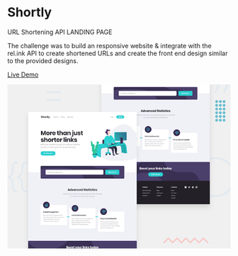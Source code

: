 # Shortly
URL Shortening API LANDING PAGE

The challenge was to build an responsive website & integrate with the rel.ink API to create shortened URLs and create the front end design similar to the provided designs.

[Live Demo](https://codepen.io/yadavanuj1996/full/povpjMK)

![alt text](https://github.com/yadavanuj1996/Shortly/blob/master/design/desktop-preview.jpg)
